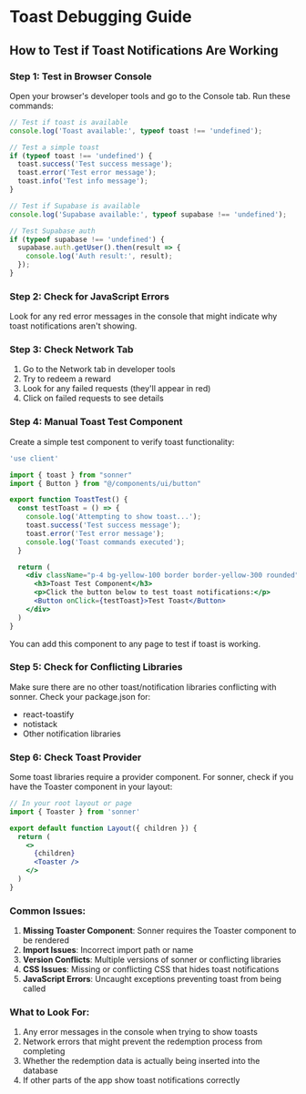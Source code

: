 # Toast Debugging Guide

## How to Test if Toast Notifications Are Working

### Step 1: Test in Browser Console
Open your browser's developer tools and go to the Console tab. Run these commands:

```javascript
// Test if toast is available
console.log('Toast available:', typeof toast !== 'undefined');

// Test a simple toast
if (typeof toast !== 'undefined') {
  toast.success('Test success message');
  toast.error('Test error message');
  toast.info('Test info message');
}

// Test if Supabase is available
console.log('Supabase available:', typeof supabase !== 'undefined');

// Test Supabase auth
if (typeof supabase !== 'undefined') {
  supabase.auth.getUser().then(result => {
    console.log('Auth result:', result);
  });
}
```

### Step 2: Check for JavaScript Errors
Look for any red error messages in the console that might indicate why toast notifications aren't showing.

### Step 3: Check Network Tab
1. Go to the Network tab in developer tools
2. Try to redeem a reward
3. Look for any failed requests (they'll appear in red)
4. Click on failed requests to see details

### Step 4: Manual Toast Test Component
Create a simple test component to verify toast functionality:

```jsx
'use client'

import { toast } from "sonner"
import { Button } from "@/components/ui/button"

export function ToastTest() {
  const testToast = () => {
    console.log('Attempting to show toast...');
    toast.success('Test success message');
    toast.error('Test error message');
    console.log('Toast commands executed');
  }

  return (
    <div className="p-4 bg-yellow-100 border border-yellow-300 rounded">
      <h3>Toast Test Component</h3>
      <p>Click the button below to test toast notifications:</p>
      <Button onClick={testToast}>Test Toast</Button>
    </div>
  )
}
```

You can add this component to any page to test if toast is working.

### Step 5: Check for Conflicting Libraries
Make sure there are no other toast/notification libraries conflicting with sonner. Check your package.json for:

- react-toastify
- notistack
- Other notification libraries

### Step 6: Check Toast Provider
Some toast libraries require a provider component. For sonner, check if you have the Toaster component in your layout:

```jsx
// In your root layout or page
import { Toaster } from 'sonner'

export default function Layout({ children }) {
  return (
    <>
      {children}
      <Toaster />
    </>
  )
}
```

### Common Issues:
1. **Missing Toaster Component**: Sonner requires the Toaster component to be rendered
2. **Import Issues**: Incorrect import path or name
3. **Version Conflicts**: Multiple versions of sonner or conflicting libraries
4. **CSS Issues**: Missing or conflicting CSS that hides toast notifications
5. **JavaScript Errors**: Uncaught exceptions preventing toast from being called

### What to Look For:
1. Any error messages in the console when trying to show toasts
2. Network errors that might prevent the redemption process from completing
3. Whether the redemption data is actually being inserted into the database
4. If other parts of the app show toast notifications correctly